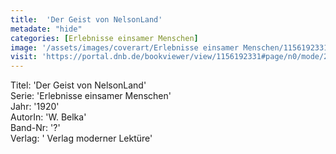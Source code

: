 ```yaml
---
title:  'Der Geist von NelsonLand'
metadate: "hide"
categories: [Erlebnisse einsamer Menschen]
image: '/assets/images/coverart/Erlebnisse einsamer Menschen/1156192331_00000010.jpg'
visit: 'https://portal.dnb.de/bookviewer/view/1156192331#page/n0/mode/2up'
---
```

Titel: 'Der Geist von NelsonLand' <br>
Serie: 'Erlebnisse einsamer Menschen' <br>
Jahr: '1920' <br>
AutorIn: 'W. Belka' <br>
Band-Nr: '?' <br>
Verlag: ' Verlag moderner Lektüre'